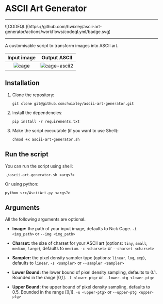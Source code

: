 # ASCII Art Generator
<hr>
![CODEQL](https://github.com/hwixley/ascii-art-generator/actions/workflows/codeql.yml/badge.svg)
<hr

A customisable script to transform images into ASCII art.

Input image                |  Output ASCII
:-------------------------:|:-------------------------:
![cage](https://github.com/hwixley/ascii-art-generator/assets/57837950/2380ff4d-09a9-433e-a4e4-a0ff00c451fe) | ![cage-ascii2](https://github.com/hwixley/ascii-art-generator/assets/57837950/d2e3cfa9-7c9c-40cc-8eb2-e575ffe7eafe)

## Installation

1. Clone the repository:
   ```
   git clone git@github.com:hwixley/ascii-art-generator.git
   ```
2. Install the dependencies:
   ```
   pip install -r requirements.txt
   ```
3. Make the script executable (if you want to use Shell):
   ```
   chmod +x ascii-art-generator.sh
   ```

## Run the script
You can run the script using shell:
```
./ascii-art-generator.sh <args?>
```
Or using python:
```
python src/AsciiArt.py <args?>
```

## Arguments
All the following arguments are optional.

- __Image:__ the path of your input image, defaults to Nick Cage.
`-i <img_path>` or `--img <img_path>`

- __Charset:__ the size of charset for your ASCII art (options: `tiny`, `small`, `medium`, `large`), defaults to `medium`.
`-c <charset>` or `--charset <charset>`

- __Sampler:__ the pixel density sampler type (options: `linear`, `log`, `exp`), defaults to `linear`.
`-s <sampler>` or `--sampler <sampler>`

- __Lower Bound:__ the lower bound of pixel density sampling, defaults to 0.1. Bounded in the range [0,1].
  `-l <lower-ptg>` or `--lower-ptg <lower-ptg>`

- __Upper Bound:__ the upper bound of pixel density sampling, defaults to 0.5. Bounded in the range [0,1].
`-u <upper-ptg>` or `--upper-ptg <upper-ptg>`

